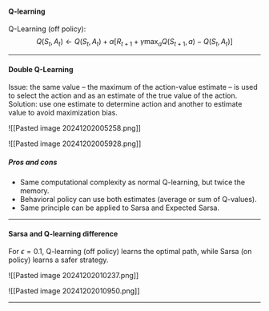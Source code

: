 #### Q-learning
Q-Learning (off policy):
$$
Q(S_{t},A_{t}) \leftarrow Q(S_{t},A_{t})+\alpha [R_{t+1}+\gamma \max_{a} Q(S_{t+1},a)-Q(S_{t},A_{t})]
$$

---
#### Double Q-Learning
Issue: the same value – the maximum of the action-value estimate – is used to select the action and as an estimate of the true value of the action.
Solution: use one estimate to determine action and another to estimate value to avoid
maximization bias.

![[Pasted image 20241202005258.png]]

![[Pasted image 20241202005928.png]]

##### Pros and cons
* Same computational complexity as normal Q-learning, but twice the memory.
* Behavioral policy can use both estimates (average or sum of Q-values).
* Same principle can be applied to Sarsa and Expected Sarsa.

---
#### Sarsa and Q-learning difference
For $\epsilon=0.1$, Q-learning (off policy) learns the optimal path, while Sarsa (on policy) learns a safer strategy.

![[Pasted image 20241202010237.png]]

![[Pasted image 20241202010950.png]]


---
